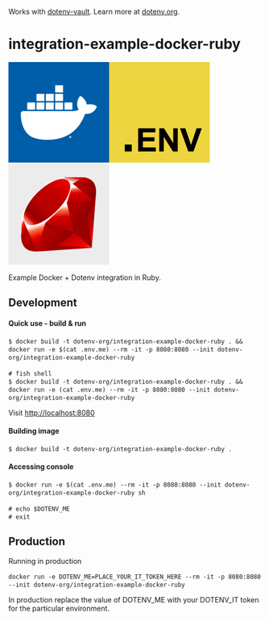 Works with [dotenv-vault](https://github.com/dotenv-org/dotenv-vault). Learn more at [dotenv.org](https://dotenv.org).

# integration-example-docker-ruby

<img src="https://raw.githubusercontent.com/dotenv-org/integration-example-docker-ruby/master/docker.png" alt="docker" /><img src="https://raw.githubusercontent.com/dotenv-org/integration-example-docker-ruby/master/dotenv.png" alt="dotenv" /><img src="https://raw.githubusercontent.com/dotenv-org/integration-example-docker-ruby/master/ruby.png" alt="ruby" />

Example Docker + Dotenv integration in Ruby.

## Development

#### Quick use - build & run

```
$ docker build -t dotenv-org/integration-example-docker-ruby . && docker run -e $(cat .env.me) --rm -it -p 8080:8080 --init dotenv-org/integration-example-docker-ruby

# fish shell
$ docker build -t dotenv-org/integration-example-docker-ruby . && docker run -e (cat .env.me) --rm -it -p 8080:8080 --init dotenv-org/integration-example-docker-ruby
```

Visit [http://localhost:8080](http://localhost:8080)

#### Building image

```
$ docker build -t dotenv-org/integration-example-docker-ruby .
```

#### Accessing console

```
$ docker run -e $(cat .env.me) --rm -it -p 8080:8080 --init dotenv-org/integration-example-docker-ruby sh

# echo $DOTENV_ME
# exit
```

## Production

Running in production

```
docker run -e DOTENV_ME=PLACE_YOUR_IT_TOKEN_HERE --rm -it -p 8080:8080 --init dotenv-org/integration-example-docker-ruby
```

In production replace the value of DOTENV_ME with your DOTENV_IT token for the particular environment.

